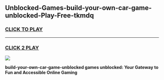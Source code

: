 
## Unblocked-Games-build-your-own-car-game-unblocked-Play-Free-tkmdq
<h3>
<a href="https://premium76.site?title=build-your-own-car-game-unblocked&ref=09A">CLICK TO PLAY</a></h3>
<hr>

<h3>
<a href="https://premium76.site?title=build-your-own-car-game-unblocked&ref=09A">CLICK 2 PLAY</a>
  
</h3>

<a href="https://premium76.site?title=build-your-own-car-game-unblocked&ref=09A"><img src="https://clearcache.store/games.png"></a>


**build-your-own-car-game-unblocked games unblocked: Your Gateway to Fun and Accessible Online Gaming**
